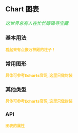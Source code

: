 ## Chart 图表
<h5 style="color: #66d476">这世界总有人在忙忙碌碌寻宝藏</h5>

<script setup>
    import BasicDemo from '../demo/basic_demo.vue'
    import LineDemo from '../demo/line_demo.vue'
    import PieDemo from '../demo/pie_demo.vue'
    import Preview from '../../../src/components/preview.vue'
</script>

### 基本用法

<p style="color: #ffcf3f; font-size: 12px; font-weight: 900;">看起来有点像万神殿的柱子！</p>
<BasicDemo />
<Preview comp="chart" demo="basic_demo" />

### 常用图形

<p style="color: #ffcf3f; font-size: 12px; font-weight: 900;">具体可参考Echarts官网, 这里只做封装</p>
<LineDemo />
<Preview comp="chart" demo="line_demo" />

### 其他类型

<p style="color: #ffcf3f; font-size: 12px; font-weight: 900;">具体可参考Echarts官网, 这里只做封装</p>
<PieDemo />
<Preview comp="chart" demo="pie_demo" />

<!-- API表格 -->
### API
<p style="color: #ffcf3f; font-size: 12px; font-weight: 900;">图表的属性</p>
<script setup>
    import ApiTable from '../../../src/components/api_table.vue'
    const data = {
        columns: [
            {
                title: '名称'
            },
            {
                title: '类型'
            },
            {
                title: '默认值'
            },
            {
                title: '说明'
            }
        ],
        item: [
            {
                name: 'chart-data',
                type: 'Array',
                default: 'null',
                explain: '图表数据'
            },
            {
                name: 'chart-type',
                type: 'String',
                default: 'bar | line | pie | ......',
                explain: '类型'
            },
			{
				name: 'chart-height',
				type: 'String',
				default: '300px',
				explain: '高度'
			},
			{
				name: 'custom-options',
				type: 'Object',
				default: '{}',
				explain: '自定义选项'
			}
        ]
  }
</script>
<ApiTable :data="data" />
